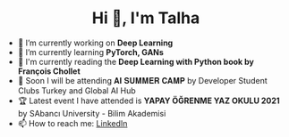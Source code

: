 <h1 align="center">Hi 👋, I'm Talha</h1>


- 🔭 I’m currently working on **Deep Learning**
- 🌱 I’m currently learning **PyTorch, GANs**
- 📖 I'm currently reading the **Deep Learning with Python book by François Chollet**
- 🚀 Soon I will be attending 𝐀𝐈 𝐒𝐔𝐌𝐌𝐄𝐑 𝐂𝐀𝐌𝐏 by Developer Student Clubs Turkey and Global AI Hub
- 🏆 Latest event I have attended is **YAPAY ÖĞRENME YAZ OKULU 2021** by SAbancı University - Bilim Akademisi
- 📫 How to reach me: [LinkedIn](https://www.linkedin.com/in/talhasari/)
